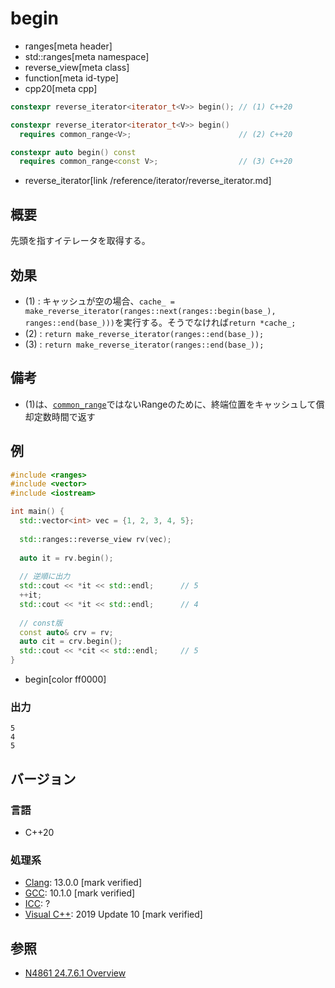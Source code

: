 # begin
* ranges[meta header]
* std::ranges[meta namespace]
* reverse_view[meta class]
* function[meta id-type]
* cpp20[meta cpp]

```cpp
constexpr reverse_iterator<iterator_t<V>> begin(); // (1) C++20

constexpr reverse_iterator<iterator_t<V>> begin()
  requires common_range<V>;                        // (2) C++20

constexpr auto begin() const
  requires common_range<const V>;                  // (3) C++20
```
* reverse_iterator[link /reference/iterator/reverse_iterator.md]

## 概要

先頭を指すイテレータを取得する。

## 効果

- (1) : キャッシュが空の場合、`cache_ = make_reverse_iterator(ranges::next(ranges::begin(base_), ranges::end(base_)))`を実行する。そうでなければ`return *cache_;`
- (2) : `return make_reverse_iterator(ranges::end(base_));`
- (3) : `return make_reverse_iterator(ranges::end(base_));`

## 備考

- (1)は、[`common_range`](../common_range.md)ではないRangeのために、終端位置をキャッシュして償却定数時間で返す

## 例
```cpp example
#include <ranges>
#include <vector>
#include <iostream>

int main() {
  std::vector<int> vec = {1, 2, 3, 4, 5};
  
  std::ranges::reverse_view rv(vec);
  
  auto it = rv.begin();
  
  // 逆順に出力
  std::cout << *it << std::endl;      // 5
  ++it;
  std::cout << *it << std::endl;      // 4
  
  // const版
  const auto& crv = rv;
  auto cit = crv.begin();
  std::cout << *cit << std::endl;     // 5
}
```
* begin[color ff0000]

### 出力
```
5
4
5
```

## バージョン
### 言語
- C++20

### 処理系
- [Clang](/implementation.md#clang): 13.0.0 [mark verified]
- [GCC](/implementation.md#gcc): 10.1.0 [mark verified]
- [ICC](/implementation.md#icc): ?
- [Visual C++](/implementation.md#visual_cpp): 2019 Update 10 [mark verified]

## 参照
- [N4861 24.7.6.1 Overview](https://timsong-cpp.github.io/cppwp/n4861/range.reverse.view)